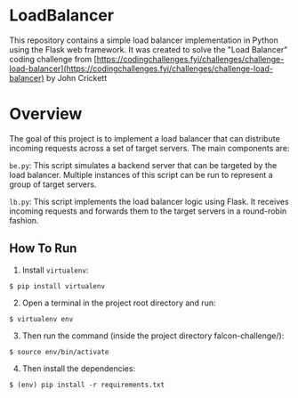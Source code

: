 # LoadBalancer

This repository contains a simple load balancer implementation in Python using the Flask web framework. It was created to solve the "Load Balancer" coding challenge from [https://codingchallenges.fyi/challenges/challenge-load-balancer](https://codingchallenges.fyi/challenges/challenge-load-balancer) by John Crickett

# Overview
The goal of this project is to implement a load balancer that can distribute incoming requests across a set of target servers. The main components are:

`be.py`: This script simulates a backend server that can be targeted by the load balancer. Multiple instances of this script can be run to represent a group of target servers.

`lb.py`: This script implements the load balancer logic using Flask. It receives incoming requests and forwards them to the target servers in a round-robin fashion.

## How To Run

1. Install `virtualenv`:

```
$ pip install virtualenv
```

2. Open a terminal in the project root directory and run:

```
$ virtualenv env
```

3. Then run the command (inside the project directory falcon-challenge/):

```
$ source env/bin/activate
```

4. Then install the dependencies:

```
$ (env) pip install -r requirements.txt
```
